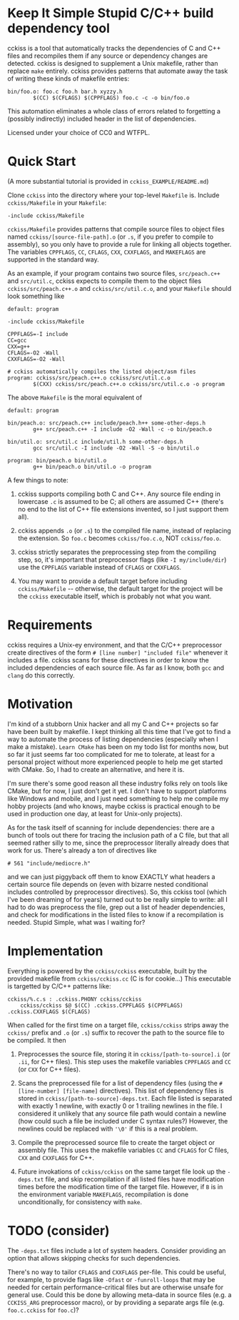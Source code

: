 # Keep It Simple Stupid C/C++ build dependency tool

cckiss is a tool that automatically tracks the dependencies of C and
C++ files and recompiles them if any source or dependency changes are
detected. cckiss is designed to supplement a Unix makefile, rather
than replace `make` entirely. cckiss provides patterns that automate
away the task of writing these kinds of makefile entries:

    bin/foo.o: foo.c foo.h bar.h xyzzy.h
            $(CC) $(CFLAGS) $(CPPFLAGS) foo.c -c -o bin/foo.o

This automation eliminates a whole class of errors related to
forgetting a (possibly indirectly) included header in the list
of dependencies.

Licensed under your choice of CC0 and WTFPL.

# Quick Start

(A more substantial tutorial is provided in `cckiss_EXAMPLE/README.md`)

Clone `cckiss` into the directory where your top-level `Makefile` is.
Include `cckiss/Makefile` in your `Makefile`:

    -include cckiss/Makefile

`cckiss/Makefile` provides patterns that compile source files to
object files named `cckiss/[source-file-path].o` (or `.s`, if you
prefer to compile to assembly), so you only have to provide a rule for
linking all objects together. The variables `CPPFLAGS`, `CC`,
`CFLAGS`, `CXX`, `CXXFLAGS`, and `MAKEFLAGS` are supported in the
standard way.

As an example, if your program contains two source files,
`src/peach.c++` and `src/util.c`, cckiss expects to compile them to
the object files `cckiss/src/peach.c++.o` and `cckiss/src/util.c.o`,
and your `Makefile` should look something like

    default: program

    -include cckiss/Makefile

    CPPFLAGS=-I include
    CC=gcc
    CXX=g++
    CFLAGS=-O2 -Wall
    CXXFLAGS=-O2 -Wall

    # cckiss automatically compiles the listed object/asm files
    program: cckiss/src/peach.c++.o cckiss/src/util.c.o
            $(CXX) cckiss/src/peach.c++.o cckiss/src/util.c.o -o program

The above `Makefile` is the moral equivalent of

    default: program

    bin/peach.o: src/peach.c++ include/peach.h++ some-other-deps.h
            g++ src/peach.c++ -I include -O2 -Wall -c -o bin/peach.o

    bin/util.o: src/util.c include/util.h some-other-deps.h
            gcc src/util.c -I include -O2 -Wall -S -o bin/util.o

    program: bin/peach.o bin/util.o
            g++ bin/peach.o bin/util.o -o program

A few things to note:

1. cckiss supports compiling both C and C++. Any source file ending in
lowercase `.c` is assumed to be C; all others are assumed C++ (there's
no end to the list of C++ file extensions invented, so I just support
them all).

2. cckiss appends `.o` (or `.s`) to the compiled file name, instead of
replacing the extension. So `foo.c` becomes `cckiss/foo.c.o`, NOT
`cckiss/foo.o`.

3. cckiss strictly separates the preprocessing step from the compiling
step, so, it's important that preprocessor flags (like `-I
my/include/dir`) use the `CPPFLAGS` variable instead of `CFLAGS` or
`CXXFLAGS`.

4. You may want to provide a default target before including
`cckiss/Makefile` -- otherwise, the default target for the project
will be the `cckiss` executable itself, which is probably not what you
want.

# Requirements

cckiss requires a Unix-ey environment, and that the C/C++ preprocessor
create directives of the form `# [line number] "included file"`
whenever it includes a file. cckiss scans for these directives in
order to know the included dependencies of each source file. As far as
I know, both `gcc` and `clang` do this correctly.

# Motivation

I'm kind of a stubborn Unix hacker and all my C and C++ projects so
far have been built by makefile. I kept thinking all this time that
I've got to find a way to automate the process of listing dependencies
(especially when I make a mistake). `Learn CMake` has been on my todo
list for months now, but so far it just seems far too complicated for
me to tolerate, at least for a personal project without more
experienced people to help me get started with CMake. So, I had to
create an alternative, and here it is.

I'm sure there's some good reason all these industry folks rely on
tools like CMake, but for now, I just don't get it yet. I don't have
to support platforms like Windows and mobile, and I just need
something to help me compile my hobby projects (and who knows, maybe
cckiss is practical enough to be used in production one day, at least
for Unix-only projects).

As for the task itself of scanning for include dependencies: there are
a bunch of tools out there for tracing the inclusion path of a C file,
but that all seemed rather silly to me, since the preprocessor literally
already does that work for us. There's already a ton of directives like

    # 561 "include/mediocre.h"

and we can just piggyback off them to know EXACTLY what headers a
certain source file depends on (even with bizarre nested conditional
includes controlled by preprocessor directives). So, this cckiss tool
(which I've been dreaming of for years) turned out to be really simple
to write: all I had to do was preprocess the file, grep out a list of
header dependencies, and check for modifications in the listed files
to know if a recompilation is needed.  Stupid Simple, what was I
waiting for?

# Implementation

Everything is powered by the `cckiss/cckiss` executable, built by the
provided makefile from `cckiss/cckiss.cc` (C is for cookie...) This
executable is targetted by C/C++ patterns like:

    cckiss/%.c.s : .cckiss.PHONY cckiss/cckiss
	    cckiss/cckiss $@ $(CC) .cckiss.CPPFLAGS $(CPPFLAGS) .cckiss.CXXFLAGS $(CFLAGS)

When called for the first time on a target file, `cckiss/cckiss` strips away
the `cckiss/` prefix and `.o` (or `.s`) suffix to recover the path to
the source file to be compiled. It then

1. Preprocesses the source file, storing it in
`cckiss/[path-to-source].i` (or `.ii`, for C++ files). This step uses the
makefile variables `CPPFLAGS` and `CC` (or `CXX` for C++ files).

2. Scans the preprocessed file for a list of dependency files (using the
`# [line-number] [file-name]` directives). This list of dependency
files is stored in `cckiss/[path-to-source]-deps.txt`. Each file listed
is separated with exactly 1 newline, with exactly 0 or 1 trailing newlines
in the file. I considered it unlikely that any source file path would contain
a newline (how could such a file be included under C syntax rules?) However,
the newlines could be replaced with `'\0'` if this is a real problem.

3. Compile the preprocessed source file to create the target object or
assembly file. This uses the makefile variables `CC` and `CFLAGS` for
C files, `CXX` and `CXXFLAGS` for C++.

4. Future invokations of `cckiss/cckiss` on the same target file look
up the `-deps.txt` file, and skip recompilation if all listed files
have modification times before the modification time of the target file.
However, if `B` is in the environment variable `MAKEFLAGS`, recompilation
is done unconditionally, for consistency with `make`.

# TODO (consider)

The `-deps.txt` files include a lot of system headers. Consider providing an
option that allows skipping checks for such dependencies.

There's no way to tailor `CFLAGS` and `CXXFLAGS` per-file. This could
be useful, for example, to provide flags like `-Ofast` or
`-funroll-loops` that may be needed for certain performance-critical
files but are otherwise unsafe for general use. Could this be done by
allowing meta-data in source files (e.g. a `CCKISS_ARG` preprocessor
macro), or by providing a separate args file (e.g. `foo.c.cckiss` for
`foo.c`)?
